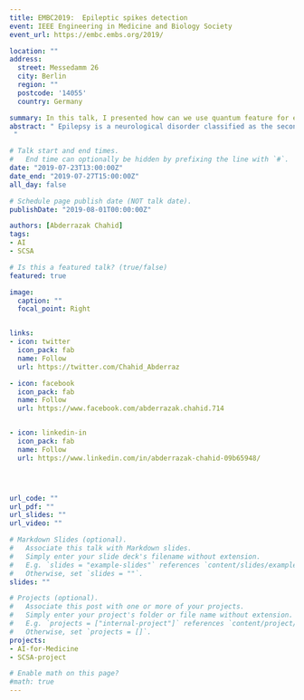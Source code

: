 ```yaml
---
title: EMBC2019:  Epileptic spikes detection  
event: IEEE Engineering in Medicine and Biology Society
event_url: https://embc.embs.org/2019/

location: ""
address:
  street: Messedamm 26
  city: Berlin
  region: ""
  postcode: '14055'
  country: Germany

summary: In this talk, I presented how can we use quantum feature for epileptic spikes detection.
abstract: " Epilepsy is a neurological disorder classified as the second most serious neurological disease known to humanity, after stroke. Magnetoencephalography (MEG) is performed to localize the epileptogenic zone in the brain. However, the detection of epileptic spikes requires the visual assessment of long MEG recordings. This task is time-consuming and might lead to wrong decisions. Therefore, the introduction of effective machine learning algorithms for the quick and accurate epileptic spikes detection from MEG recordings would improve the clinical diagnosis of the disease. The efficiency of machine learning based algorithms requires a good characterization of the signal by extracting pertinent features. In this paper, we propose new sets of features for MEG signals. These features are based on a Semi-Classical Signal Analysis (SCSA) method, which allows a good characterization of peak shaped signals. Moreover, this method improves the spike detection accuracy and reduces the feature vector size. We could achieve up to 93.68% and 95.08% in average sensitivity and specificity, respectively. We used the 5-folds cross-validation applied to a balanced dataset of 3104 frames, extracted from eight healthy and eight epileptic subjects with a frame size of 100 samples with a step size of 2 samples, using Random Forest (RF) classifier.
 "

# Talk start and end times.
#   End time can optionally be hidden by prefixing the line with `#`.
date: "2019-07-23T13:00:00Z"
date_end: "2019-07-27T15:00:00Z"
all_day: false

# Schedule page publish date (NOT talk date).
publishDate: "2019-08-01T00:00:00Z"

authors: [Abderrazak Chahid]
tags:
- AI
- SCSA

# Is this a featured talk? (true/false)
featured: true

image:
  caption: ""
  focal_point: Right


links:
- icon: twitter
  icon_pack: fab
  name: Follow
  url: https://twitter.com/Chahid_Abderraz

- icon: facebook
  icon_pack: fab
  name: Follow
  url: https://www.facebook.com/abderrazak.chahid.714


- icon: linkedin-in
  icon_pack: fab
  name: Follow
  url: https://www.linkedin.com/in/abderrazak-chahid-09b65948/




url_code: ""
url_pdf: ""
url_slides: ""
url_video: ""

# Markdown Slides (optional).
#   Associate this talk with Markdown slides.
#   Simply enter your slide deck's filename without extension.
#   E.g. `slides = "example-slides"` references `content/slides/example-slides.md`.
#   Otherwise, set `slides = ""`.
slides: ""

# Projects (optional).
#   Associate this post with one or more of your projects.
#   Simply enter your project's folder or file name without extension.
#   E.g. `projects = ["internal-project"]` references `content/project/deep-learning/index.md`.
#   Otherwise, set `projects = []`.
projects:
- AI-for-Medicine
- SCSA-project

# Enable math on this page?
#math: true
---
```

